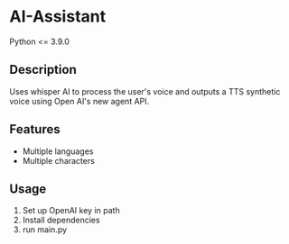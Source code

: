# AI-Assistant
Python <= 3.9.0  
## Description
Uses whisper AI to process the user's voice and outputs a TTS synthetic voice using Open AI's new agent API.
## Features
- Multiple languages
- Multiple characters  
## Usage
1. Set up OpenAI key in path
2. Install dependencies
3. run main.py